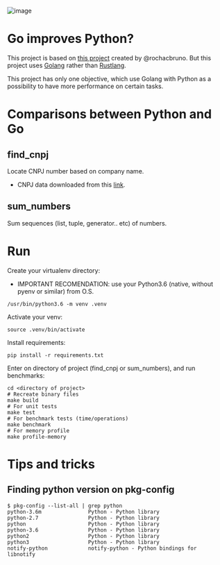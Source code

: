 
![image](https://user-images.githubusercontent.com/1902333/47128770-0dd10000-d269-11e8-89f5-e7f85a4f89ed.png)

# Go improves Python?

This project is based on [this project](https://github.com/rochacbruno/rust-python-example) created by @rochacbruno. But this project uses [Golang](https://golang.org/) rather than [Rustlang](https://www.rust-lang.org).

This project has only one objective, which use Golang with Python as a possibility to have more performance on certain tasks.

# Comparisons between Python and Go

## find_cnpj

Locate CNPJ number based on company name.

- CNPJ data downloaded from this [link](http://idg.receita.fazenda.gov.br/orientacao/tributaria/cadastros/cadastro-nacional-de-pessoas-juridicas-cnpj/dados-abertos-do-cnpj).

## sum_numbers

Sum sequences (list, tuple, generator.. etc) of numbers.

# Run

Create your virtualenv directory:

- IMPORTANT RECOMENDATION: use your Python3.6 (native, without pyenv or similar) from O.S.

```
/usr/bin/python3.6 -m venv .venv
```

Activate your venv:

```
source .venv/bin/activate
```

Install requirements:

```
pip install -r requirements.txt
```

Enter on directory of project (find_cnpj or sum_numbers), and run benchmarks:

```
cd <directory of project>
# Recreate binary files
make build
# For unit tests
make test  
# For benchmark tests (time/operations)
make benchmark
# For memory profile
make profile-memory
```

# Tips and tricks

## Finding python version on pkg-config

```
$ pkg-config --list-all | grep python
python-3.6m               Python - Python library
python-2.7                Python - Python library
python                    Python - Python library
python-3.6                Python - Python library
python2                   Python - Python library
python3                   Python - Python library
notify-python             notify-python - Python bindings for libnotify
```

